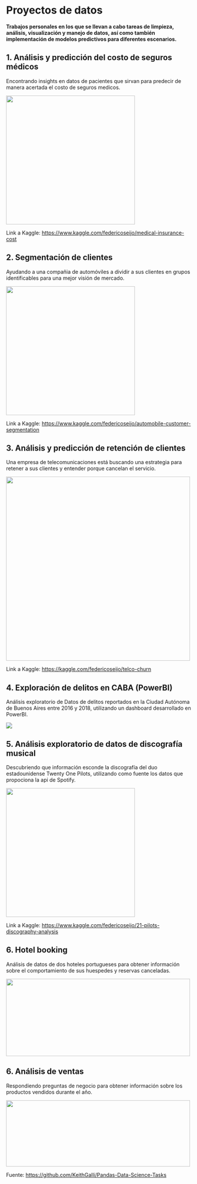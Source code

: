 # Proyectos de datos

**Trabajos personales en los que se llevan a cabo tareas de limpieza, análisis, visualización y manejo de datos, así como también implementación de modelos predictivos para  diferentes escenarios.**

## 1. Análisis y predicción del costo de seguros médicos

Encontrando insights en datos de pacientes que sirvan para predecir de manera acertada el costo de seguros medicos.

<img src="https://i.ibb.co/b5FKvWf/assss2.jpg" width="350" />

Link a Kaggle: https://www.kaggle.com/federicoseijo/medical-insurance-cost

## 2. Segmentación de clientes

Ayudando a una compañia de automóviles a dividir a sus clientes en grupos identificables para una mejor visión de mercado.

<img src="https://i.ibb.co/KDTzBcm/assss.jpg" width="350" />

Link a Kaggle: https://www.kaggle.com/federicoseijo/automobile-customer-segmentation

## 3. Análisis y predicción de retención de clientes

Una empresa de telecomunicaciones está buscando una estrategia para retener a sus clientes y entender porque cancelan el servicio.

<img src="https://i.ibb.co/JpQMdBR/mama.png" width="500" />

Link a Kaggle: https://kaggle.com/federicoseijo/telco-churn

## 4. Exploración de delitos en CABA (PowerBI)

Análisis exploratorio de Datos de delitos reportados en la Ciudad Autónoma de Buenos Aires entre 2016 y 2018, utilizando un dashboard desarrollado en PowerBI.

<img src="https://media3.giphy.com/media/61Vn3cpxYkJAzsiqNb/giphy.gif?cid=790b76111bd15f95e9a25abf592fb270e26cc12332216e3e&rid=giphy.gif&ct=g"/>

## 5. Análisis exploratorio de datos de discografía musical

Descubriendo que información esconde la discografía del duo estadounidense Twenty One Pilots, utilizando como fuente los datos que propociona la api de Spotify.

<img src="https://i.ibb.co/B474Fcz/FAQKPRMWYAU3n9-H.jpg" width="350"/>

Link a Kaggle: https://www.kaggle.com/federicoseijo/21-pilots-discography-analysis

## 6. Hotel booking

Análisis de datos de dos hoteles portugueses para obtener información sobre el comportamiento de sus huespedes y reservas canceladas.

<img src="https://i.ibb.co/mRH2r2b/god.png" width="500" height="210"/>

## 6. Análisis de ventas

Respondiendo preguntas de negocio para obtener información sobre los productos vendidos durante el año.

<img src="https://i.ibb.co/Y8SPScD/god-damn.png" width="500" height="180" />

Fuente: https://github.com/KeithGalli/Pandas-Data-Science-Tasks

